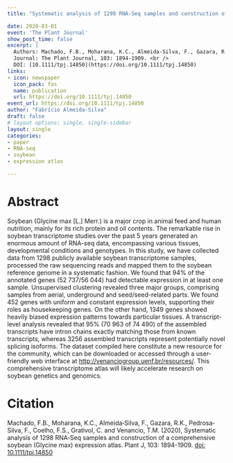 ```yaml
---
title: "Systematic analysis of 1298 RNA‐Seq samples and construction of a comprehensive soybean (*Glycine max*) expression atlas"

date: 2020-03-01
event: 'The Plant Journal'
show_post_time: false
excerpt: |
  Authors: Machado, F.B., Moharana, K.C., Almeida‐Silva, F., Gazara, R.K., Pedrosa‐Silva, F., Coelho, F.S., Grativol, C. and Venancio, T.M. (2020). <br />
  Journal: The Plant Journal, 103: 1894-1909. <br />
  DOI: [10.1111/tpj.14850](https://doi.org/10.1111/tpj.14850)
links:
- icon: newspaper
  icon_pack: fas
  name: publication
  url: https://doi.org/10.1111/tpj.14850
event_url: https://doi.org/10.1111/tpj.14850
author: "Fabrício Almeida-Silva"
draft: false
# layout options: single, single-sidebar
layout: single
categories:
- paper
- RNA-seq
- soybean
- expression atlas

---
```


# Abstract

Soybean (Glycine max [L.] Merr.) is a major crop in animal feed and human nutrition, mainly for its rich protein and oil contents. The remarkable rise in soybean transcriptome studies over the past 5 years generated an enormous amount of RNA-seq data, encompassing various tissues, developmental conditions and genotypes. In this study, we have collected data from 1298 publicly available soybean transcriptome samples, processed the raw sequencing reads and mapped them to the soybean reference genome in a systematic fashion. We found that 94% of the annotated genes (52 737/56 044) had detectable expression in at least one sample. Unsupervised clustering revealed three major groups, comprising samples from aerial, underground and seed/seed-related parts. We found 452 genes with uniform and constant expression levels, supporting their roles as housekeeping genes. On the other hand, 1349 genes showed heavily biased expression patterns towards particular tissues. A transcript-level analysis revealed that 95% (70 963 of 74 490) of the assembled transcripts have intron chains exactly matching those from known transcripts, whereas 3256 assembled transcripts represent potentially novel splicing isoforms. The dataset compiled here constitute a new resource for the community, which can be downloaded or accessed through a user-friendly web interface at http://venanciogroup.uenf.br/resources/. This comprehensive transcriptome atlas will likely accelerate research on soybean genetics and genomics.

# Citation

Machado, F.B., Moharana, K.C., Almeida‐Silva, F., Gazara, R.K., Pedrosa‐Silva, F., Coelho, F.S., Grativol, C. and Venancio, T.M. (2020), Systematic analysis of 1298 RNA‐Seq samples and construction of a comprehensive soybean (Glycine max) expression atlas. Plant J, 103: 1894-1909. [doi: 10.1111/tpj.14850](https://doi.org/10.1111/tpj.14850)
